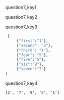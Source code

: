 question7_key1


question7_key2



question7_key3
```python
 [
     {"first":"1"}, 
     {"second": "2"}, 
     {"third": "1"}, 
     {"four": "5"}, 
     {"five":"5"}, 
     {"six":"9"},
     {"seven":"7"}
]
 ```

question7_key4
```
[2', '7', '9', '5', '1'] 
```
